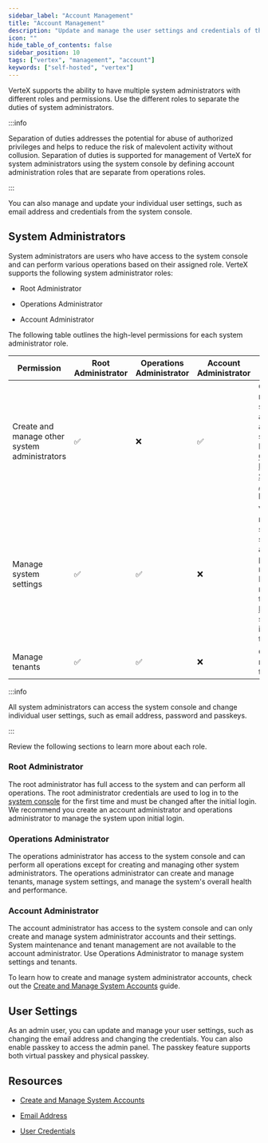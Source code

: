 ```yaml
---
sidebar_label: "Account Management"
title: "Account Management"
description: "Update and manage the user settings and credentials of the admin user."
icon: ""
hide_table_of_contents: false
sidebar_position: 10
tags: ["vertex", "management", "account"]
keywords: ["self-hosted", "vertex"]
---
```


VerteX supports the ability to have multiple system administrators with different roles and permissions. Use the
different roles to separate the duties of system administrators.

:::info

Separation of duties addresses the potential for abuse of authorized privileges and helps to reduce the risk of
malevolent activity without collusion. Separation of duties is supported for management of VerteX for system
administrators using the system console by defining account administration roles that are separate from operations
roles.

:::

You can also manage and update your individual user settings, such as email address and credentials from the system
console.

## System Administrators

System administrators are users who have access to the system console and can perform various operations based on their
assigned role. VerteX supports the following system administrator roles:

- Root Administrator

- Operations Administrator

- Account Administrator

The following table outlines the high-level permissions for each system administrator role.

| Permission                                    | Root Administrator | Operations Administrator | Account Administrator | Description                                                                                                                                                                      |
| --------------------------------------------- | ------------------ | ------------------------ | --------------------- | -------------------------------------------------------------------------------------------------------------------------------------------------------------------------------- |
| Create and manage other system administrators | :white_check_mark: | :x:                      | :white_check_mark:    | Create and manage system administrators and their settings. Refer to [Create and Manage System Accounts](./manage-system-accounts.md) to learn more.                             |
| Manage system settings                        | :white_check_mark: | :white_check_mark:       | :x:                   | View and modify system settings such as SMTP, pack registries, DNS, and more. Refer to the [System Management](../system-management.md) section and its resources to learn more. |
| Manage tenants                                | :white_check_mark: | :white_check_mark:       | :x:                   | Create and manage tenants.                                                                                                                                                       |

:::info

All system administrators can access the system console and change individual user settings, such as email address,
password and passkeys.

:::

Review the following sections to learn more about each role.

### Root Administrator

The root administrator has full access to the system and can perform all operations. The root administrator credentials
are used to log in to the [system console](../system-management.md#system-console) for the first time and must be
changed after the initial login. We recommend you create an account administrator and operations administrator to manage
the system upon initial login.

### Operations Administrator

The operations administrator has access to the system console and can perform all operations except for creating and
managing other system administrators. The operations administrator can create and manage tenants, manage system
settings, and manage the system's overall health and performance.

### Account Administrator

The account administrator has access to the system console and can only create and manage system administrator accounts
and their settings. System maintenance and tenant management are not available to the account administrator. Use
Operations Administrator to manage system settings and tenants.

To learn how to create and manage system administrator accounts, check out the
[Create and Manage System Accounts](./manage-system-accounts.md) guide.

## User Settings

As an admin user, you can update and manage your user settings, such as changing the email address and changing the
credentials. You can also enable passkey to access the admin panel. The passkey feature supports both virtual passkey
and physical passkey.

## Resources

- [Create and Manage System Accounts](./manage-system-accounts.md)

- [Email Address](./email.md)

- [User Credentials](./credentials.md)
